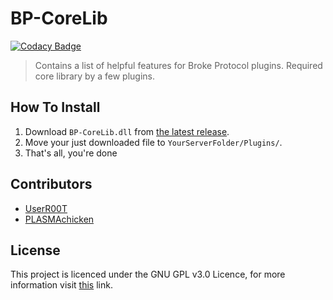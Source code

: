 # BP-CoreLib

[![Codacy Badge](https://api.codacy.com/project/badge/Grade/862e0bc458e140e8a8ddaf3c7f10adbc)](https://www.codacy.com/manual/UserR00T/BP-CoreLib?utm_source=github.com&amp;utm_medium=referral&amp;utm_content=UserR00T/BP-CoreLib&amp;utm_campaign=Badge_Grade)

> Contains a list of helpful features for Broke Protocol plugins. Required core library by a few plugins.

## How To Install
1.  Download `BP-CoreLib.dll` from [the latest release](https://github.com/UserR00T/BP-CoreLib/releases/latest).
2.  Move your just downloaded file to `YourServerFolder/Plugins/`.
3.  That's all, you're done

## Contributors
-  [UserR00T](https://github.com/UserR00T)
-  [PLASMAchicken](https://github.com/PLASMAchicken)

## License

This project is licenced under the GNU GPL v3.0 Licence, for more information visit [this](https://choosealicense.com/licenses/gpl-3.0/) link.
